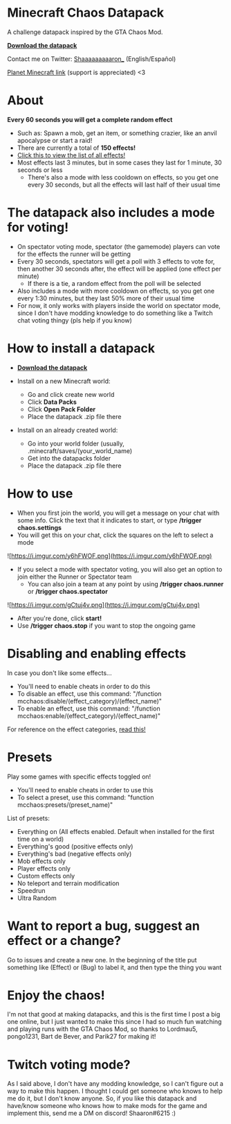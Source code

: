 # Minecraft Chaos Datapack
A challenge datapack inspired by the GTA Chaos Mod.

**[Download the datapack](https://github.com/Shaaaaaaaaaron/Minecraft-Chaos-Datapack/releases)**

Contact me on Twitter: [Shaaaaaaaaaron_](https://twitter.com/Shaaaaaaaaaron_?s=09) (English/Español) 

[Planet Minecraft link](https://www.planetminecraft.com/data-pack/minecraft-chaos-datapack/) (support is appreciated) <3

# **About**
**Every 60 seconds you will get a complete random effect**
  - Such as: Spawn a mob, get an item, or something crazier, like an anvil apocalypse or start a raid!
  - There are currently a total of **150 effects!**
  - [Click this to view the list of all effects!](https://docs.google.com/spreadsheets/d/1taJjwcfAem1YCOcnlo-Aj3BYli4E7FiQ5ColhcVLNak/edit#gid=0)
  - Most effects last 3 minutes, but in some cases they last for 1 minute, 30 seconds or less
    - There's also a mode with less cooldown on effects, so you get one every 30 seconds, but all the effects will last half of their usual time
    
# **The datapack also includes a mode for voting!**
  - On spectator voting mode, spectator (the gamemode) players can vote for the effects the runner will be getting
  - Every 30 seconds, spectators will get a poll with 3 effects to vote for, then another 30 seconds after, the effect will be applied (one effect per minute)
    - If there is a tie, a random effect from the poll will be selected
  - Also includes a mode with more cooldown on effects, so you get one every 1:30 minutes, but they last 50% more of their usual time
  - For now, it only works with players inside the world on spectator mode, since I don't have modding knowledge to do something like a Twitch chat voting thingy (pls help if you know)

# **How to install a datapack**
- **[Download the datapack](https://github.com/Shaaaaaaaaaron/Minecraft-Chaos-Datapack/releases)**
- Install on a new Minecraft world:
  - Go and click create new world
  - Click **Data Packs**
  - Click **Open Pack Folder**
  - Place the datapack .zip file there
 
- Install on an already created world:
  - Go into your world folder (usually, .minecraft/saves/(your_world_name)
  - Get into the datapacks folder
  - Place the datapack .zip file there

# **How to use**
  - When you first join the world, you will get a message on your chat with some info. Click the text that it indicates to start, or type **/trigger chaos.settings**
  - You will get this on your chat, click the squares on the left to select a mode
  
![https://i.imgur.com/y6hFWOF.png](https://i.imgur.com/y6hFWOF.png)
  
  - If you select a mode with spectator voting, you will also get an option to join either the Runner or Spectator team
    - You can also join a team at any point by using **/trigger chaos.runner** or **/trigger chaos.spectator**
   
![https://i.imgur.com/gCtuj4v.png](https://i.imgur.com/gCtuj4v.png)

- After you're done, click **start!**
- Use **/trigger chaos.stop** if you want to stop the ongoing game

# **Disabling and enabling effects**

In case you don't like some effects...

- You'll need to enable cheats in order to do this
- To disable an effect, use this command:
"/function mcchaos:disable/(effect_category)/(effect_name)"
- To enable an effect, use this command:
"/function mcchaos:enable/(effect_category)/(effect_name)"

For reference on the effect categories, [read this!](https://docs.google.com/spreadsheets/d/1taJjwcfAem1YCOcnlo-Aj3BYli4E7FiQ5ColhcVLNak/edit#gid=0)

# **Presets**

Play some games with specific effects toggled on!

- You'll need to enable cheats in order to use this
- To select a preset, use this command:
"function mcchaos:presets/(preset_name)"

List of presets:
- Everything on (All effects enabled. Default when installed for the first time on a world)
- Everything's good (positive effects only)
- Everything's bad (negative effects only)
- Mob effects only
- Player effects only
- Custom effects only
- No teleport and terrain modification
- Speedrun
- Ultra Random

# **Want to report a bug, suggest an effect or a change?**
Go to issues and create a new one. In the beginning of the title put something like (Effect) or (Bug) to label it, and then type the thing you want

# **Enjoy the chaos!**
I'm not that good at making datapacks, and this is the first time I post a big one online, but I just wanted to make this since I had so much fun watching and playing runs with the GTA Chaos Mod, so thanks to Lordmau5, pongo1231, Bart de Bever, and Parik27 for making it!

# **Twitch voting mode?**
As I said above, I don't have any modding knowledge, so I can't figure out a way to make this happen. I thought I could get someone who knows to help me do it, but I don't know anyone. So, if you like this datapack and have/know someone who knows how to make mods for the game and implement this, send me a DM on discord! Shaaron#6215 :)
